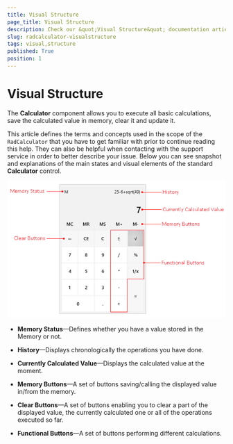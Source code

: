 ```yaml
---
title: Visual Structure
page_title: Visual Structure
description: Check our &quot;Visual Structure&quot; documentation article for the RadCalculator {{ site.framework_name }} control.
slug: radcalculator-visualstructure
tags: visual,structure
published: True
position: 1
---
```


# Visual Structure

The __Calculator__ component allows you to execute all basic calculations, save the calculated value in memory, clear it and update it.

This article defines the terms and concepts used in the scope of the `RadCalculator` that you have to get familiar with prior to continue reading this help. They can also be helpful when contacting with the support service in order to better describe your issue. Below you can see snapshot and explanations of the main states and visual elements of the standard __Calculator__ control.
			  
![{{ site.framework_name }} RadCalculator Visual Structure](images/RadCalculator-VisualStructure.png)

* __Memory Status__&mdash;Defines whether you have a value stored in the Memory or not.				  

* __History__&mdash;Displays chronologically the operations you have done.  

* __Currently Calculated Value__&mdash;Displays the calculated value at the moment.				  

* __Memory Buttons__&mdash;A set of buttons saving/calling the displayed value in/from the memory.				  

* __Clear Buttons__&mdash;A set of buttons enabling you to clear a part of the displayed value, the currently calculated one or all of the operations executed so far.				  

* __Functional Buttons__&mdash;A set of buttons performing different calculations.
